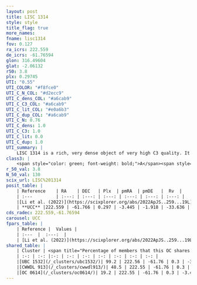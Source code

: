 ```yaml
---
layout: post
title: LISC 1314
style: style
title_flag: true
more_names: 
fname: lisc1314
fov: 0.127
ra_icrs: 222.559
de_icrs: -61.76594
glon: 316.49604
glat: -2.06132
r50: 3.8
plx: 0.29745
UTI: "0.55"
UTI_COLOR: "#f8fce0"
UTI_C_N_COL: "#d2ecc9"
UTI_C_dens_COL: "#a6cab9"
UTI_C_C3_COL: "#a6cab9"
UTI_C_lit_COL: "#e0a6b3"
UTI_C_dup_COL: "#a6cab9"
UTI_C_N: 0.76
UTI_C_dens: 1.0
UTI_C_C3: 1.0
UTI_C_lit: 0.0
UTI_C_dup: 1.0
UTI_summary: |
    LISC 1314 is a rich, very dense object of very high C3 quality. It was recently reported in the literature. This object shares a large percentage of members with 3 later reported entries.
class3: |
    <span style="color: green; font-weight: bold;">A</span><span style="color: green; font-weight: bold;">A</span>
r_50_val: 3.8
N_50_val: 130
scix_url: LISC%201314
posit_table: |
    | Reference    | RA    | DEC   | Plx  | pmRA  | pmDE   |  Rv  |
    | :---         | :---: | :---: | :---: | :---: | :---: | :---: |
    |[Li et al. (2022)](https://scixplorer.org/abs/2022ApJS..259...19L) | 222.561 | -61.78 | 0.295 | -3.438 | -1.914 | -- |
    | **UCC** |222.559 | -61.766 | 0.297 | -3.445 | -1.918 | -33.636 | 
cds_radec: 222.559,-61.76594
carousel: UCC
fpars_table: |
    | Reference |  Values |
    | :---  |  :---:  |
    | [Li et al. (2022)](https://scixplorer.org/abs/2022ApJS..259...19L) | `E(V-I)=1.0, m-M=11.8, Age=1.0, Z=0.004, fbin=0.54` |
shared_table: |
    | Cluster | <span title="Percentage of members that this OC shares with the ones listed">%</span>   | RA   | DEC   | Plx   | pmRA  | pmDE  | Rv | UTI |
    | :-: | :-: |:-: | :-: | :-: | :-: | :-: | :-: | :-: |
    |[UBC 1532](/_clusters/ubc1532/)| 99.2 | 222.56 | -61.76 | 0.3 | -3.45 | -1.92 | -33.64 |0.06 |
    |[CWWDL 913](/_clusters/cwwdl913/)| 48.5 | 222.55 | -61.76 | 0.3 | -3.44 | -1.91 | -34.03 |0.0 |
    |[OC 0614](/_clusters/oc0614/)| 19.2 | 222.55 | -61.76 | 0.3 | -3.43 | -1.9 | -34.03 |0.0 |
---
```

